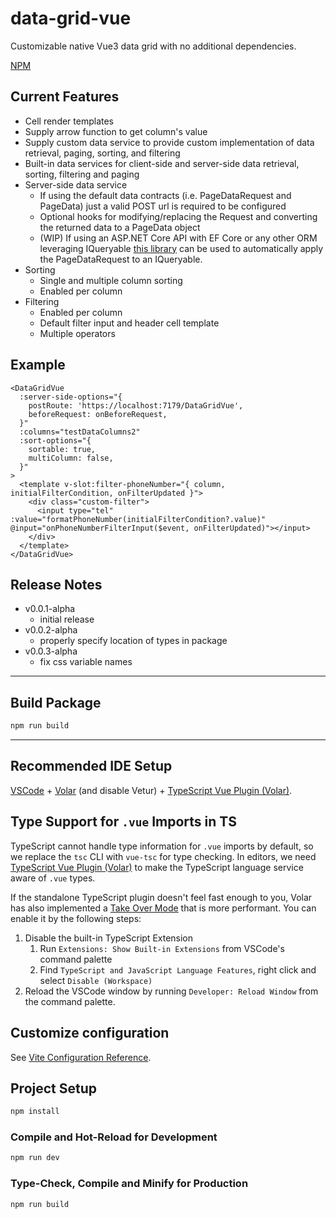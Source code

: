 # data-grid-vue

Customizable native Vue3 data grid with no additional dependencies.

[NPM](https://www.npmjs.com/package/data-grid-vue)

## Current Features

* Cell render templates
* Supply arrow function to get column's value
* Supply custom data service to provide custom implementation of data retrieval, paging, sorting, and filtering
* Built-in data services for client-side and server-side data retrieval, sorting, filtering and paging
* Server-side data service
  * If using the default data contracts (i.e. PageDataRequest and PageData) just a valid POST url is required to be configured
  * Optional hooks for modifying/replacing the Request and converting the returned data to a PageData object
  * (WIP) If using an ASP.NET Core API with EF Core or any other ORM leveraging IQueryable [this library](https://github.com/nruffing/data-grid-vue-dotnet) can be used to automatically apply the PageDataRequest to an IQueryable.
* Sorting
  * Single and multiple column sorting
  * Enabled per column
* Filtering
  * Enabled per column
  * Default filter input and header cell template
  * Multiple operators

## Example

```vue
<DataGridVue
  :server-side-options="{
    postRoute: 'https://localhost:7179/DataGridVue',
    beforeRequest: onBeforeRequest,
  }"
  :columns="testDataColumns2"
  :sort-options="{
    sortable: true,
    multiColumn: false,
  }"
>
  <template v-slot:filter-phoneNumber="{ column, initialFilterCondition, onFilterUpdated }">
    <div class="custom-filter">
      <input type="tel" :value="formatPhoneNumber(initialFilterCondition?.value)" @input="onPhoneNumberFilterInput($event, onFilterUpdated)"></input>
    </div>
  </template>
</DataGridVue>
```

## Release Notes
 * v0.0.1-alpha
   * initial release
 * v0.0.2-alpha
   * properly specify location of types in package
 * v0.0.3-alpha
   * fix css variable names
________________________________________

## Build Package

```sh
npm run build
```
________________________________________

## Recommended IDE Setup

[VSCode](https://code.visualstudio.com/) + [Volar](https://marketplace.visualstudio.com/items?itemName=Vue.volar) (and disable Vetur) + [TypeScript Vue Plugin (Volar)](https://marketplace.visualstudio.com/items?itemName=Vue.vscode-typescript-vue-plugin).

## Type Support for `.vue` Imports in TS

TypeScript cannot handle type information for `.vue` imports by default, so we replace the `tsc` CLI with `vue-tsc` for type checking. In editors, we need [TypeScript Vue Plugin (Volar)](https://marketplace.visualstudio.com/items?itemName=Vue.vscode-typescript-vue-plugin) to make the TypeScript language service aware of `.vue` types.

If the standalone TypeScript plugin doesn't feel fast enough to you, Volar has also implemented a [Take Over Mode](https://github.com/johnsoncodehk/volar/discussions/471#discussioncomment-1361669) that is more performant. You can enable it by the following steps:

1. Disable the built-in TypeScript Extension
    1) Run `Extensions: Show Built-in Extensions` from VSCode's command palette
    2) Find `TypeScript and JavaScript Language Features`, right click and select `Disable (Workspace)`
2. Reload the VSCode window by running `Developer: Reload Window` from the command palette.

## Customize configuration

See [Vite Configuration Reference](https://vitejs.dev/config/).

## Project Setup

```sh
npm install
```

### Compile and Hot-Reload for Development

```sh
npm run dev
```

### Type-Check, Compile and Minify for Production

```sh
npm run build
```
